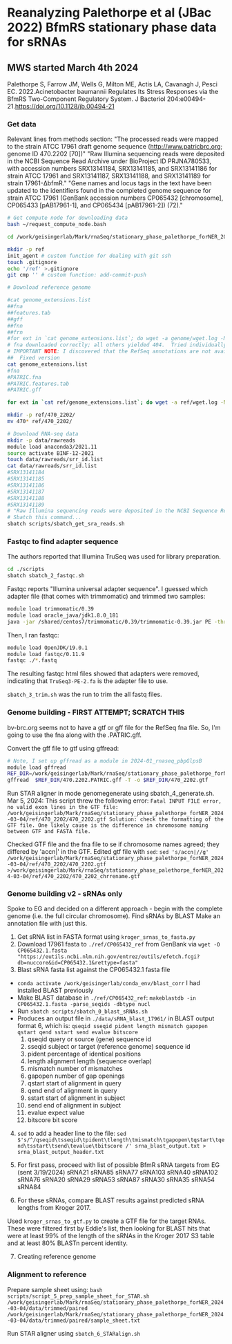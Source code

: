# Reanalyzing Palethorpe et al (JBac 2022) BfmRS stationary phase data for sRNAs
## MWS started March 4th 2024

Palethorpe S, Farrow JM, Wells G, Milton ME, Actis LA, Cavanagh J, Pesci EC. 2022.Acinetobacter baumannii Regulates Its Stress Responses via the BfmRS Two-Component Regulatory System. J Bacteriol 204:e00494-21.https://doi.org/10.1128/jb.00494-21

### Get data
Relevant lines from methods section:
"The processed reads were mapped to the strain ATCC 17961 draft genome sequence (http://www.patricbrc.org; genome ID 470.2202 [70])"
"Raw Illumina sequencing reads were deposited in the NCBI Sequence Read Archive under BioProject ID PRJNA780533, with accession numbers SRX13141184, SRX13141185, and SRX13141186 for strain ATCC 17961 and SRX13141187, SRX13141188, and SRX13141189 for strain 17961-ΔbfmR."
"Gene names and locus tags in the text have been updated to the identifiers found in the completed genome sequence for strain ATCC 17961 (GenBank accession numbers CP065432 [chromosome], CP065433 [pAB17961-1], and CP065434 [pAB17961-2]) (72)."

```bash
# Get compute node for downloading data
bash ~/request_compute_node.bash 

cd /work/geisingerlab/Mark/rnaSeq/stationary_phase_palethorpe_forNER_2024-03-04

mkdir -p ref
init_agent # custom function for dealing with git ssh
touch .gitignore
echo '/ref' >.gitignore
git cmp '' # custom function: add-commit-push

# Download reference genome

#cat genome_extensions.list 
##fna
##features.tab
##gff
##fnn
##frn
#for ext in `cat genome_extensions.list`; do wget -a genome/wget.log -N "ftp://ftp.bvbrc.org/genomes/470.2202/470.2202.$ext"; done
# fna downloaded correctly; all others yielded 404.  Tried individually and still got 404.
# IMPORTANT NOTE: I discovered that the RefSeq annotations are not available. This necessitated use of the PATRIC annotations...
##  Fixed version
cat genome_extensions.list 
#fna
#PATRIC.fna
#PATRIC.features.tab
#PATRIC.gff

for ext in `cat ref/genome_extensions.list`; do wget -a ref/wget.log -N "ftp://ftp.bvbrc.org/genomes/470.2202/470.2202.$ext"; done

mkdir -p ref/470_2202/
mv 470* ref/470_2202/

# Download RNA-seq data
mkdir -p data/rawreads
module load anaconda3/2021.11
source activate BINF-12-2021
touch data/rawreads/srr_id.list
cat data/rawreads/srr_id.list
#SRX13141184
#SRX13141185
#SRX13141186
#SRX13141187
#SRX13141188
#SRX13141189
# "Raw Illumina sequencing reads were deposited in the NCBI Sequence Read Archive under BioProject ID PRJNA780533, with accession numbers SRX13141184, SRX13141185, and SRX13141186 for strain ATCC 17961 and SRX13141187, SRX13141188, and SRX13141189 for strain 17961-ΔbfmR."
# Sbatch this command...
sbatch scripts/sbatch_get_sra_reads.sh 

```

### Fastqc to find adapter sequence

The authors reported that Illumina TruSeq was used for library preparation.

```bash
cd ./scripts
sbatch sbatch_2_fastqc.sh
```

Fastqc reports "Illumina universal adapter sequence".  I guessed which adapter file (that comes with trimmomatic) and trimmed two samples:

```bash
module load trimmomatic/0.39
module load oracle_java/jdk1.8.0_181
java -jar /shared/centos7/trimmomatic/0.39/trimmomatic-0.39.jar PE -threads 1 -phred33 rawreads/SRR16949318_1.fastq rawreads/SRR16949318_2.fastq trimmed/paired/SRR16949318_1_paired.fastq trimmed/unpaired/SRR16949318_1_unpaired.fastq trimmed/paired/SRR16949318_2_paired.fastq trimmed/unpaired/SRR16949318_2_unpaired.fastq HEADCROP:0 LEADING:20 TRAILING:20 SLIDINGWINDOW:4:30 MINLEN:36 ILLUMINACLIP:/shared/centos7/anaconda3/2021.11/envs/BINF-12-2021/pkgs/trimmomatic-0.39-hdfd78af_2/share/trimmomatic-0.39-2/adapters/TruSeq3-PE-2.fa:2:30:10
```

Then, I ran fastqc: 
```bash
module load OpenJDK/19.0.1
module load fastqc/0.11.9
fastqc ./*.fastq
```

The resulting fastqc html files showed that adapters were removed, indicating that `TruSeq3-PE-2.fa` is the adapter file to use.

`sbatch_3_trim.sh` was the run to trim the all fastq files.

### Genome building - FIRST ATTEMPT; SCRATCH THIS

bv-brc.org seems not to have a gtf or gff file for the RefSeq fna file.  So, I'm going to use the fna along with the .PATRIC.gff.

Convert the gff file to gtf using gffread:
```bash
# Note, I set up gffread as a module in 2024-01_rnaseq_pbpGlpsB
module load gffread
REF_DIR=/work/geisingerlab/Mark/rnaSeq/stationary_phase_palethorpe_forNER_2024-03-04/ref/470_2202
gffread  $REF_DIR/470.2202.PATRIC.gff -T -o $REF_DIR/470_2202.gtf
```

Run STAR aligner in mode genomegenerate using sbatch_4_generate.sh.
Mar 5, 2024: This script threw the following error: 
`Fatal INPUT FILE error, no valid exon lines in the GTF file: /work/geisingerlab/Mark/rnaSeq/stationary_phase_palethorpe_forNER_2024-03-04/ref/470_2202/470_2202.gtf
Solution: check the formatting of the GTF file. One likely cause is the difference in chromosome naming between GTF and FASTA file.
`

Checked GTF file and the fna file to se if chromosome names agreed; they differed by 'accn|' in the GTF.  Edited gtf file with `sed`:
`sed 's/accn|//g' /work/geisingerlab/Mark/rnaSeq/stationary_phase_palethorpe_forNER_2024-03-04/ref/470_2202/470_2202.gtf >/work/geisingerlab/Mark/rnaSeq/stationary_phase_palethorpe_forNER_2024-03-04/ref/470_2202/470_2202_chrrename.gtf`

### Genome building v2 - sRNAs only

Spoke to EG and decided on a different approach - begin with the complete genome (i.e. the full circular chromosome).
Find sRNAs by BLAST
Make an annotation file with just this.

1. Get sRNA list in FASTA format using `kroger_srnas_to_fasta.py`
2. Download 17961 fasta to `./ref/CP065432_ref` from GenBank via `wget -O CP065432.1.fasta "https://eutils.ncbi.nlm.nih.gov/entrez/eutils/efetch.fcgi?db=nuccore&id=CP065432.1&rettype=fasta"`
3. Blast sRNA fasta list against the CP065432.1 fasta file
- `conda activate /work/geisingerlab/conda_env/blast_corr`  I had installed BLAST previously
- Make BLAST database in `./ref/CP065432_ref`: `makeblastdb -in CP065432.1.fasta -parse_seqids -dbtype nucl`
- Run `sbatch scripts/sbatch_0_blast_sRNAs.sh`
- Produces an output file in `./data/sRNA_blast_17961/` in BLAST output format 6, which is:
`qseqid sseqid pident length mismatch gapopen qstart qend sstart send evalue bitscore`
   1.  qseqid      query or source (gene) sequence id
   2.  sseqid      subject or target (reference genome) sequence id
   3.  pident      percentage of identical positions
   4.  length      alignment length (sequence overlap)
   5.  mismatch    number of mismatches
   6.  gapopen     number of gap openings
   7.  qstart      start of alignment in query
   8.  qend        end of alignment in query
   9.  sstart      start of alignment in subject
  10.  send        end of alignment in subject
  11.  evalue      expect value
  12.  bitscore    bit score

4. `sed` to add a header line to the file:
`sed $'s/^/qseqid\tsseqid\tpident\tlength\tmismatch\tgapopen\tqstart\tqend\tsstart\tsend\tevalue\tbitscore /' srna_blast_output.txt > srna_blast_output_header.txt`

5. For first pass, proceed with list of possible BfmR sRNA targets from EG (sent 3/19/2024)
sRNA21
sRNA85
sRNA77
sRNA103
sRNA40
sRNA102
sRNA76
sRNA20
sRNA29
sRNA53
sRNA87
sRNA30
sRNA35
sRNA54
sRNA84

6. For these sRNAs, compare BLAST results against predicted sRNA lengths from Kroger 2017.

Used `kroger_srnas_to_gtf.py` to create a GTF file for the target RNAs.  These were filtered first by Eddie's list, then looking for BLAST hits that were at least 99% of the length of the sRNAs in the Kroger 2017 S3 table and at least 80% BLASTn percent identity.

7. Creating reference genome


### Alignment to reference

Prepare sample sheet using:
`bash scripts/script_5_prep_sample_sheet_for_STAR.sh /work/geisingerlab/Mark/rnaSeq/stationary_phase_palethorpe_forNER_2024-03-04/data/trimmed/paired /work/geisingerlab/Mark/rnaSeq/stationary_phase_palethorpe_forNER_2024-03-04/data/trimmed/paired/sample_sheet.txt`

Run STAR aligner using `sbatch_6_STARalign.sh`